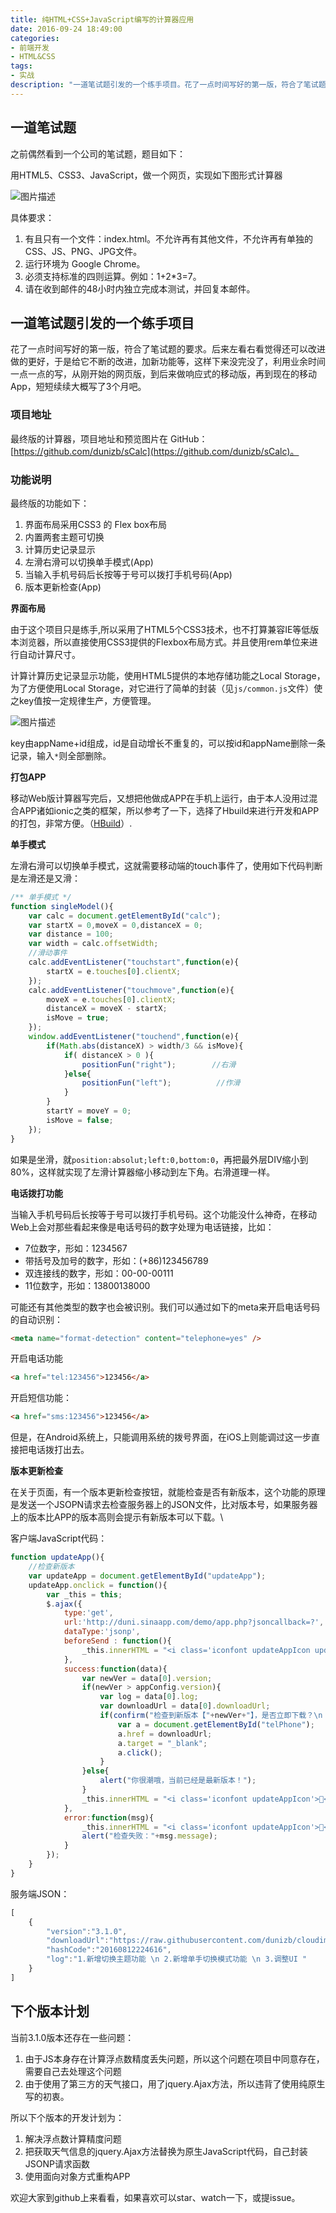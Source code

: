 ```yaml
---
title: 纯HTML+CSS+JavaScript编写的计算器应用
date: 2016-09-24 18:49:00
categories:
- 前端开发
- HTML&CSS
tags:
- 实战
description: "一道笔试题引发的一个练手项目。花了一点时间写好的第一版，符合了笔试题的要求。后来左看右看觉得还可以改进做的更好，于是给它不断的改进，加新功能等，这样下来没完没了，利用业余时间一点一点的写，从刚开始的网页版，到后来做响应式的移动版，再到现在的移动App，短短续续大概写了3个月吧。"
---
```


## 一道笔试题

之前偶然看到一个公司的笔试题，题目如下：

用HTML5、CSS3、JavaScript，做一个网页，实现如下图形式计算器

![图片描述][1]
 
具体要求：

1. 有且只有一个文件：index.html。不允许再有其他文件，不允许再有单独的CSS、JS、PNG、JPG文件。  
2. 运行环境为 Google Chrome。  
3. 必须支持标准的四则运算。例如：1+2*3=7。  
4. 请在收到邮件的48小时内独立完成本测试，并回复本邮件。  

## 一道笔试题引发的一个练手项目

花了一点时间写好的第一版，符合了笔试题的要求。后来左看右看觉得还可以改进做的更好，于是给它不断的改进，加新功能等，这样下来没完没了，利用业余时间一点一点的写，从刚开始的网页版，到后来做响应式的移动版，再到现在的移动App，短短续续大概写了3个月吧。

### 项目地址

最终版的计算器，项目地址和预览图片在 GitHub：[https://github.com/dunizb/sCalc](https://github.com/dunizb/sCalc)。

### 功能说明

最终版的功能如下：  
1. 界面布局采用CSS3 的 Flex box布局  
2. 内置两套主题可切换  
3. 计算历史记录显示  
4. 左滑右滑可以切换单手模式(App)  
5. 当输入手机号码后长按等于号可以拨打手机号码(App)  
6. 版本更新检查(App)  

**界面布局**

由于这个项目只是练手,所以采用了HTML5个CSS3技术，也不打算兼容IE等低版本浏览器，所以直接使用CSS3提供的Flexbox布局方式。并且使用rem单位来进行自动计算尺寸。

计算计算历史记录显示功能，使用HTML5提供的本地存储功能之Local Storage，为了方便使用Local Storage，对它进行了简单的封装（见`js/common.js`文件）使之key值按一定规律生产，方便管理。

![图片描述][2]

key由appName+id组成，id是自动增长不重复的，可以按id和appName删除一条记录，输入`*`则全部删除。

**打包APP**

移动Web版计算器写完后，又想把他做成APP在手机上运行，由于本人没用过混合APP诸如ionic之类的框架，所以参考了一下，选择了Hbuild来进行开发和APP的打包，非常方便。（[HBuild](http://www.dcloud.io/index.html)）.

**单手模式**

左滑右滑可以切换单手模式，这就需要移动端的touch事件了，使用如下代码判断是左滑还是又滑：
```js
/** 单手模式 */
function singleModel(){
    var calc = document.getElementById("calc");
    var startX = 0,moveX = 0,distanceX = 0;
    var distance = 100;  
    var width = calc.offsetWidth;
    //滑动事件
    calc.addEventListener("touchstart",function(e){
        startX = e.touches[0].clientX;
    });
    calc.addEventListener("touchmove",function(e){
        moveX = e.touches[0].clientX;
        distanceX = moveX - startX;
        isMove = true;
    });
    window.addEventListener("touchend",function(e){
        if(Math.abs(distanceX) > width/3 && isMove){
            if( distanceX > 0 ){
                positionFun("right");        //右滑
            }else{
                positionFun("left");          //作滑
            }
        }
        startY = moveY = 0;
        isMove = false;
    });   
}
```
如果是坐滑，就`position:absolut;left:0,bottom:0`，再把最外层DIV缩小到80%，这样就实现了左滑计算器缩小移动到左下角。右滑道理一样。

**电话拨打功能**

当输入手机号码后长按等于号可以拨打手机号码。这个功能没什么神奇，在移动Web上会对那些看起来像是电话号码的数字处理为电话链接，比如：

+ 7位数字，形如：1234567
+ 带括号及加号的数字，形如：(+86)123456789
+ 双连接线的数字，形如：00-00-00111
+ 11位数字，形如：13800138000

可能还有其他类型的数字也会被识别。我们可以通过如下的meta来开启电话号码的自动识别：
```html
<meta name="format-detection" content="telephone=yes" />
```

开启电话功能
```html
<a href="tel:123456">123456</a>
```

开启短信功能：
```html
<a href="sms:123456">123456</a> 
```

但是，在Android系统上，只能调用系统的拨号界面，在iOS上则能调过这一步直接把电话拨打出去。

**版本更新检查**

在关于页面，有一个版本更新检查按钮，就能检查是否有新版本，这个功能的原理是发送一个JSOPN请求去检查服务器上的JSON文件，比对版本号，如果服务器上的版本比APP的版本高则会提示有新版本可以下载。\

客户端JavaScript代码：
```js
function updateApp(){
    //检查新版本
    var updateApp = document.getElementById("updateApp");
    updateApp.onclick = function(){
        var _this = this;
        $.ajax({
            type:'get',
            url:'http://duni.sinaapp.com/demo/app.php?jsoncallback=?',
            dataType:'jsonp',
            beforeSend : function(){
                _this.innerHTML = "<i class='iconfont updateAppIcon updateAppIconRotate'></i> 正在检查新版本...";
            },
            success:function(data){
                var newVer = data[0].version;
                if(newVer > appConfig.version){
                    var log = data[0].log;
                    var downloadUrl = data[0].downloadUrl;
                    if(confirm("检查到新版本【"+newVer+"】，是否立即下载？\n 更新日志：\n " + log)){
                        var a = document.getElementById("telPhone");
                        a.href = downloadUrl;
                        a.target = "_blank";
                        a.click();
                    }
                }else{
                    alert("你很潮哦，当前已经是最新版本！");
                }
                _this.innerHTML = "<i class='iconfont updateAppIcon'></i> 检查新版本";
            },
            error:function(msg){
                _this.innerHTML = "<i class='iconfont updateAppIcon'></i> 检查新版本";
                alert("检查失败："+msg.message);
            }
        });
    }
}
```
服务端JSON：
```js
[
    {
        "version":"3.1.0",
        "downloadUrl":"https://raw.githubusercontent.com/dunizb/cloudimg/master/demo/app/myCalc-3.1.0.apk",
        "hashCode":"20160812224616",
        "log":"1.新增切换主题功能 \n 2.新增单手切换模式功能 \n 3.调整UI "
    }
]
```

## 下个版本计划

当前3.1.0版本还存在一些问题：  
1. 由于JS本身存在计算浮点数精度丢失问题，所以这个问题在项目中同意存在，需要自己去处理这个问题  
2. 由于使用了第三方的天气接口，用了jquery.Ajax方法，所以违背了使用纯原生写的初衷。  

所以下个版本的开发计划为：  
1. 解决浮点数计算精度问题  
2. 把获取天气信息的jquery.Ajax方法替换为原生JavaScript代码，自己封装JSONP请求函数  
3. 使用面向对象方式重构APP  

欢迎大家到github上来看看，如果喜欢可以star、watch一下，或提issue。


  [1]: https://segmentfault.com/img/bVDrd0?w=464&h=640
  [2]: https://segmentfault.com/img/bVDreb?w=1086&h=316